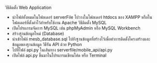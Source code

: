 วิธีติดตั้ง Web Application
  -  นำไฟล์ทั้งหมดในโฟลเดอร์ serverFile ไปวางในโฟลเดอร์ htdocs ของ XAMPP หรือในโฟลเดอร์ที่ตั้งค่าไว้สำหรับใช้งาน Apache
วิธีติดตั้ง MySQL
  - เปิดโปรแกรมจัดการ MySQL เช่น phpMyAdmin หรือ MySQL Workbench
  -  สร้างฐานข้อมูลใหม่ (Database)
  -  นำเข้าไฟล์ mesb_database.sql ไปยังฐานข้อมูลที่สร้างไว้เพื่อทำการติดตั้งโครงสร้างและข้อมูลของฐานข้อมูล
วิธีรัน API ด้วย Python
  - ไปที่ไฟล์ api.py ในเส้นทาง serverfile/mobile_api/api.py
  - เปิดไฟล์ api.py ขึ้นมาในโปรแกรมเขียนโค้ด หรือ Terminal
